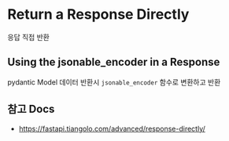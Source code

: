 # Return a Response Directly

응답 직접 반환


## Using the jsonable_encoder in a Response

pydantic Model 데이터 반환시 `jsonable_encoder` 함수로 변환하고 반환


## 참고 Docs

- https://fastapi.tiangolo.com/advanced/response-directly/
